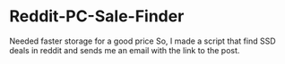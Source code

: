 # Reddit-PC-Sale-Finder
Needed faster storage for a good price So, I made a script that find SSD deals in reddit and sends me an email with the link to the post.
